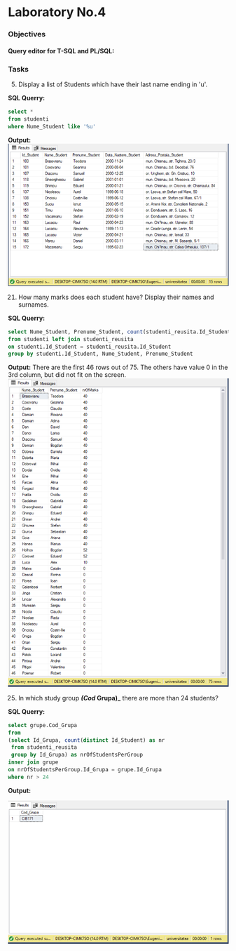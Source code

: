 # Laboratory No.4


### Objectives

#### Query editor for T-SQL and PL/SQL:

### Tasks

5. Display a list of Students which have their last name ending in 'u'.

__SQL Querry:__

```sql
select * 
from studenti 
where Nume_Student like '%u'
```

__Output:__  
![5](/lab4/1.PNG)

21. How many marks does each student have? Display their names and surnames.

__SQL Querry:__

```sql
select Nume_Student, Prenume_Student, count(studenti_reusita.Id_Student) as nrOfMarks
from studenti left join studenti_reusita 
on studenti.Id_Student = studenti_reusita.Id_Student
group by studenti.Id_Student, Nume_Student, Prenume_Student
```

__Output:__
There are the first 46 rows out of 75. The others have value 0 in the 3rd column, but did not fit on the screen.
![21](/lab4/2.PNG)


25. In which study group **_(Cod_ Grupa)_** there are more than 24 students?

__SQL Querry:__

  ```sql
select grupe.Cod_Grupa
from 
  (select Id_Grupa, count(distinct Id_Student) as nr 
   from studenti_reusita
   group by Id_Grupa) as nrOfStudentsPerGroup
inner join grupe
on nrOfStudentsPerGroup.Id_Grupa = grupe.Id_Grupa
where nr > 24
  ```

__Output:__

![25](/lab4/3.PNG)
